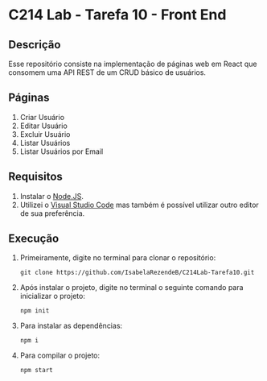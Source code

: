 # C214 Lab - Tarefa 10 - Front End

## Descrição

Esse repositório consiste na implementação de páginas web em React que consomem uma API REST de um CRUD básico de usuários.

## Páginas

1. Criar Usuário
2. Editar Usuário
3. Excluir Usuário
4. Listar Usuários
4. Listar Usuários por Email

## Requisitos
1. Instalar o [Node.JS](https://nodejs.org/en/download/).
2. Utilizei o [Visual Studio Code](https://code.visualstudio.com/) mas também é possível utilizar outro editor de sua preferência.

## Execução
1. Primeiramente, digite no terminal para clonar o repositório:
    ```
    git clone https://github.com/IsabelaRezendeB/C214Lab-Tarefa10.git
    ```

2. Após instalar o projeto, digite no terminal o seguinte comando para inicializar o projeto:
    ```
    npm init
    ```
3. Para instalar as dependências:
    ```
    npm i
    ```
4. Para compilar o projeto:
    ```
    npm start
    ```
